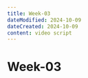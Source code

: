 ```yaml
---
title: Week-03
dateModified: 2024-10-09
dateCreated: 2024-10-09
content: video script
---
```


# Week-03
